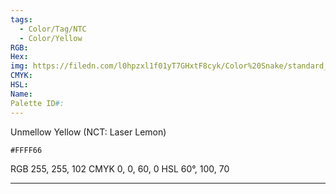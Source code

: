 ```yaml
---
tags:
  - Color/Tag/NTC
  - Color/Yellow
RGB:
Hex:
img: https://filedn.com/l0hpzxl1f01yT7GHxtF8cyk/Color%20Snake/standard_csv_to_svg/%23/FFFF66.svg
CMYK:
HSL:
Name:
Palette ID#:
---
```

Unmellow Yellow (NCT: Laser Lemon)
```palette
#FFFF66
```
RGB 255, 255, 102
CMYK	0, 0, 60, 0
HSL	60°, 100, 70

---
